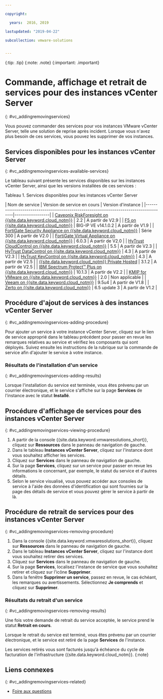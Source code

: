 ```yaml
---

copyright:

  years:  2016, 2019

lastupdated: "2019-04-22"

subcollection: vmware-solutions


---
```


{:tip: .tip}
{:note: .note}
{:important: .important}

# Commande, affichage et retrait de services pour des instances vCenter Server
{: #vc_addingremovingservices}

Vous pouvez commander des services pour vos instances VMware vCenter Server, telle une solution de reprise après incident. Lorsque vous n'avez plus besoin de ces services, vous pouvez les supprimer de vos instances.

## Services disponibles pour les instances vCenter Server
{: #vc_addingremovingservices-available-services}

Le tableau suivant présente les services disponibles sur les instances vCenter Server, ainsi que les versions installées de ces services :

Tableau 1. Services disponibles pour les instances vCenter Server

| Nom de service | Version de service en cours | Version d'instance |
|----------------------------------------------------------------------------------------|------------------|
| [Caveonix RiskForesight on {{site.data.keyword.cloud_notm}}](/docs/services/vmwaresolutions/services?topic=vmware-solutions-caveonix_considerations) | 2.2 | A partir de V2.9 |
| [F5 on {{site.data.keyword.cloud_notm}}](/docs/services/vmwaresolutions/services?topic=vmware-solutions-f5_considerations) | BIG-IP VE v14.1.0.2 | A partir de V1.9 |
| [FortiGate Security Appliance on {{site.data.keyword.cloud_notm}}](/docs/services/vmwaresolutions/services?topic=vmware-solutions-fsa_considerations) | Série 300 | A partir de V2.0 |
| [FortiGate Virtual Appliance on {{site.data.keyword.cloud_notm}}](/docs/services/vmwaresolutions/services?topic=vmware-solutions-fortinetvm_considerations) | 6.0.3 | A partir de V2.0 |
| [HyTrust CloudControl on {{site.data.keyword.cloud_notm}}](/docs/services/vmwaresolutions/services?topic=vmware-solutions-htcc_considerations) | 5.5 | A partir de V2.3 |
| [HyTrust DataControl on {{site.data.keyword.cloud_notm}}](/docs/services/vmwaresolutions/services?topic=vmware-solutions-htdc_considerations)  | 4.3 | A partir de V2.3 |
| [HyTrust KeyControl on {{site.data.keyword.cloud_notm}}](/docs/services/vmwaresolutions/services?topic=vmware-solutions-htkc_considerations) | 4.3 | A partir de V2.5 |
| [{{site.data.keyword.cloud_notm}} Private Hosted](/docs/services/vmwaresolutions/services?topic=vmware-solutions-icp_overview) | 3.1.2 | A partir de V2.5 |
| [IBM Spectrum Protect&trade; Plus on {{site.data.keyword.cloud_notm}}](/docs/services/vmwaresolutions/services?topic=vmware-solutions-spp_considerations) | 10.1.3 | A partir de V2.2 |
| [KMIP for VMware on {{site.data.keyword.cloud_notm}}](/docs/services/vmwaresolutions/services?topic=vmware-solutions-kmip_standalone_considerations) | 2.0  | Non applicable  |
| [Veeam on {{site.data.keyword.cloud_notm}}](/docs/services/vmwaresolutions/services?topic=vmware-solutions-veeam_considerations) | 9.5u4 | A partir de V1.8 |
| [Zerto on {{site.data.keyword.cloud_notm}}](/docs/services/vmwaresolutions/services?topic=vmware-solutions-addingzertodr) | 6.5 update 3 | A partir de V1.2 |

## Procédure d'ajout de services à des instances vCenter Server
{: #vc_addingremovingservices-adding-procedure}

Pour ajouter un service à votre instance vCenter Server, cliquez sur le lien de service approprié dans le tableau précédent pour passer en revue les remarques relatives au service et vérifiez les composants qui sont déployés. Suivez ensuite les instructions de la rubrique sur la commande de service afin d'ajouter le service à votre instance.

### Résultats de l'installation d'un service
{: #vc_addingremovingservices-adding-results}

Lorsque l'installation du service est terminée, vous êtes prévenu par un courrier électronique, et le service s'affiche sur la page **Services** de l'instance avec le statut **Installé**.

## Procédure d'affichage de services pour des instances vCenter Server
{: #vc_addingremovingservices-viewing-procedure}

1. A partir de la console {{site.data.keyword.vmwaresolutions_short}}, cliquez sur **Ressources** dans le panneau de navigation de gauche.
2. Dans le tableau **Instances vCenter Server**, cliquez sur l'instance dont vous souhaitez afficher les services.
3. Cliquez sur **Services** dans le panneau de navigation de gauche.
4. Sur la page **Services**, cliquez sur un service pour passer en revue les informations le concernant, par exemple, le statut du service et d'autres détails.
5. Selon le service visualisé, vous pouvez accéder aux consoles de service à l'aide des données d'identification qui sont fournies sur la page des détails de service et vous pouvez gérer le service à partir de là.

## Procédure de retrait de services pour des instances vCenter Server
{: #vc_addingremovingservices-removing-procedure}

1. Dans la console {{site.data.keyword.vmwaresolutions_short}}, cliquez sur **Ressources** dans le panneau de navigation de gauche.
2. Dans le tableau **Instances vCenter Server**, cliquez sur l'instance dont vous souhaitez retirer des services.
3. Cliquez sur **Services** dans le panneau de navigation de gauche.
4. Sur la page **Services**, localisez l'instance de service que vous souhaitez retirer et cliquez sur l'icône **Supprimer**.
5. Dans la fenêtre **Supprimer un service**, passez en revue, le cas échéant, les remarques ou avertissements. Sélectionnez **Je comprends** et cliquez sur **Supprimer**.

### Résultats du retrait d'un service
{: #vc_addingremovingservices-removing-results}

Une fois votre demande de retrait du service acceptée, le service prend le statut **Retrait en cours**.

Lorsque le retrait du service est terminé, vous êtes prévenu par un courrier électronique, et le service est retiré de la page **Services** de l'instance.

Les services retirés vous sont facturés jusqu'à échéance du cycle de facturation de l'infrastructure {{site.data.keyword.cloud_notm}}.
{:note}

## Liens connexes
{: #vc_addingremovingservices-related}

* [Foire aux questions](/docs/services/vmwaresolutions/vmonic?topic=vmware-solutions-faq)
